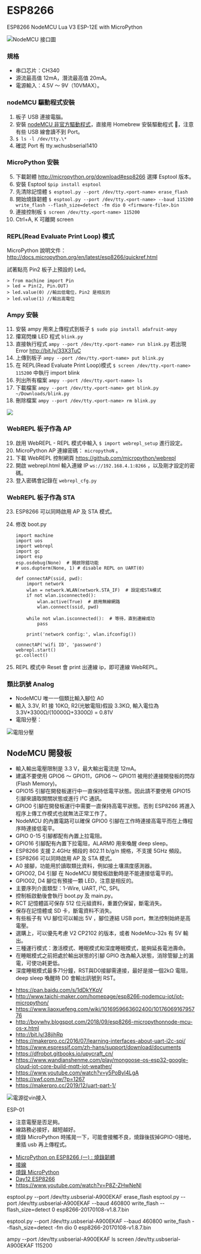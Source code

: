 # ESP8266

ESP8266 NodeMCU Lua V3 ESP-12E with MicroPython

![NodeMCU 接口圖](http://www.ifuturetech.org/ifuture/uploads/2017/07/AMICA-NODEMCU-ESP8266-LUA-CP2102-WIFI-DEVELOPMENT-MODULE-IOT-gujarat.png)

### 規格

- 串口芯片：CH340
- 源流最高值 12mA，潛流最高值 20mA。
- 電源輸入：4.5V ～ 9V（10VMAX）。

### nodeMCU 驅動程式安裝

1. 板子 USB 連接電腦。
2. 安裝 [nodeMCU 非官方驅動程式](https://goo.gl/YAys6k)，直接用 Homebrew 安裝驅動程式 ，注意有些 USB 線會讀不到 Port。
3. `$ ls -l /dev/tty.\*`
4. 確認 Port 有 tty.wchusbserial1410

### MicroPython 安裝

5. 下載韌體 http://micropython.org/download#esp8266 選擇 Esptool 版本。
6. 安裝 Esptool `$pip install esptool`
7. 先清除記憶體 `$ esptool.py --port /dev/tty.<port-name> erase_flash`
8. 開始燒錄韌體 `$ esptool.py --port /dev/tty.<port-name> --baud 115200 write_flash --flash_size=detect -fm dio 0 <firmware-file>.bin`
9. 連接控制板 `$ screen /dev/tty.<port-name> 115200`
10. Ctrl+A, K 可離開 screen

### REPL(Read Evaluate Print Loop) 模式

MicroPython 說明文件：
http://docs.micropython.org/en/latest/esp8266/quickref.html

試著點亮 Pin2 板子上預設的 Led。

    > from machine import Pin
    > led = Pin(2, Pin.OUT)
    > led.value(0) //輸出低電位，Pin2 是相反的
    > led.value(1) //輸出高電位

### Ampy 安裝

11. 安裝 ampy 用來上傳程式到板子 `$ sudo pip install adafruit-ampy`
12. 攥寫閃爍 LED 程式 `blink.py`
13. 直接執行程式 `ampy --port /dev/tty.<port-name> run blink.py` 若出現 Error http://bit.ly/33X3TuC
14. 上傳到板子 `ampy --port /dev/tty.<port-name> put blink.py`
15. 在 REPL(Read Evaluate Print Loop)模式 `$ screen /dev/tty.<port-name> 115200` 中執行 import blink
16. 列出所有檔案 `ampy --port /dev/tty.<port-name> ls`
17. 下載檔案 `ampy --port /dev/tty.<port-name> get blink.py ~/Downloads/blink.py`
18. 刪除檔案 `ampy --port /dev/tty.<port-name> rm blink.py`

![](https://i.imgur.com/FIYQzSY.jpg)

### WebREPL 板子作為 AP

19. 啟用 WebREPL - REPL 模式中輸入 `$ import webrepl_setup` 進行設定。
20. MicroPython AP 連線密碼： `micropythoN` 。
21. 下載 WebREPL 控制網頁 https://github.com/micropython/webrepl
22. 開啟 webrepl.html 輸入連線 IP `ws://192.168.4.1:8266` ，以及剛才設定的密碼。
23. 登入密碼會記錄在 `webrepl_cfg.py`

### WebREPL 板子作為 STA

23. ESP8266 可以同時啟用 AP 及 STA 模式。
24. 修改 boot.py

        import machine
        import uos
        import webrepl
        import gc
        import esp
        esp.osdebug(None)  # 開啟除錯功能
        # uos.dupterm(None, 1) # disable REPL on UART(0)

        def connectAP(ssid, pwd):
            import network
            wlan = network.WLAN(network.STA_IF)  # 設定成STA模式
            if not wlan.isconnected():
                wlan.active(True)  # 啟用無線網路
                wlan.connect(ssid, pwd)

            while not wlan.isconnected():  # 等待，直到連線成功
                pass

            print('network config:', wlan.ifconfig())

        connectAP('wifi ID', 'password')
        webrepl.start()
        gc.collect()

25. REPL 模式中 Reset 會 print 出連線 ip，即可連線 WebREPL。

### 類比訊號 Analog

- NodeMCU 唯一一個類比輸入腳位 A0
- 輸入 3.3V, R1 接 10KΩ, R2(光敏電阻)假設 3.3KΩ, 輸入電位為 3.3V\*3300Ω/(10000Ω+3300Ω) = 0.81V
- 電阻分壓：

![電阻分壓](https://www.digikey.tw/-/media/Images/Marketing/Resources/Calculators/voltage-divider-diagram.png)

## NodeMCU 開發板

- 輸入輸出電壓限制是 3.3 V，最大輸出電流是 12mA。
- 建議不要使用 GPIO6 ～ GPIO11，GPIO6 ～ GPIO11 被用於連接開發板的閃存(Flash Memory)。
- GPIO15 引腳在開發板運行中一直保持低電平狀態。因此請不要使用 GPIO15 引腳來讀取開關狀態或進行 I²C 通訊。
- GPIO0 引腳在開發板運行中需要一直保持高電平狀態。否則 ESP8266 將進入程序上傳工作模式也就無法正常工作了。
- NodeMCU 的內置電路可以確保 GPIO0 引腳在工作時連接高電平而在上傳程序時連接低電平。
- GPIO 0-15 引腳都配有內置上拉電阻。
- GPIO16 引腳配有內置下拉電阻，ALARM0 用來喚醒 deep sleep。
- ESP8266 支援 2.4GHz 頻段的 802.11 b/g/n 規格，不支援 5GHz 頻段。
- ESP8266 可以同時啟用 AP 及 STA 模式。
- A0 接腳，功能用於讀取類比資料，例如接土壤濕度感測器。
- GPIO02, D4 引腳 在 NodeMCU 開發板啟動時是不能連接低電平的。
- GPIO02, D4 腳位有預接一顆 LED，注意是相反的。
- 主要序列介面類型：1-Wire, UART, I²C, SPI。
- 控制板啟動後會執行 boot.py 及 main.py。
- RCT 記憶體區可保存 512 位元組資料，重置仍保留，斷電消失。
- 保存在記憶體或 SD 卡，斷電資料不消失。
- 有些板子有 VU 腳位可以輸出 5V ，腳位連結 USB port，無法控制始終是高電壓。
- 選購上，可以優先考慮 V2 CP2102 的版本，或者 NodeMcu-32s 有 5V 輸出。
- 三種運行模式：激活模式、睡眠模式和深度睡眠模式，能夠延長電池壽命。
- 在睡眠模式之前把處於輸出狀態的引腳 GPIO 改為輸入狀態，消除管腳上的漏電，可使功耗更低。
- 深度睡眠模式最多71分鐘，RST與D0接腳需連接，最好是接一個2kΩ 電阻，deep sleep 喚醒時 D0 會輸出訊號到 RST。

* https://pan.baidu.com/s/1dDkYKpV
* http://www.taichi-maker.com/homepage/esp8266-nodemcu-iot/iot-micropython/
* https://www.liaoxuefeng.com/wiki/1016959663602400/1017606916795776
* http://boywhy.blogspot.com/2018/09/esp8266-micropythonnode-mcu-os-x.html
* http://bit.ly/38jihRp
* https://makerpro.cc/2016/07/learning-interfaces-about-uart-i2c-spi/
* https://www.espressif.com/zh-hans/support/download/documents
* https://dfrobot.gitbooks.io/upycraft_cn/
* https://www.wandianshenme.com/play/mongoose-os-esp32-google-cloud-iot-core-build-mqtt-iot-weather/
* https://www.youtube.com/watch?v=y5PoByl4LgA
* https://swf.com.tw/?p=1267
* https://makerpro.cc/2019/12/uart-part-1/

![電源從vin接入](https://i.imgur.com/7lDCxIs.jpg)


ESP-01
- 注意電壓是否足夠。
- 線路務必接好，越短越好。
- 燒錄 MicroPython 時搖晃一下，可能會接觸不良，燒錄後拔掉GPIO-0接地，重插 usb 再上傳程式。


* [MicroPython on ESP8266 (一) : 燒錄韌體](http://yhhuang1966.blogspot.com/2017/04/esp-01-esp8266-micropython.html?m=1)
* [接線](http://m.elecfans.com/article/1079959.html)
* [燒錄 MicroPython](https://swf.com.tw/?p=1260)
* [Day12 ESP8266](https://ithelp.ithome.com.tw/articles/10222071)
* https://www.youtube.com/watch?v=P8Z-ZHwNeNI

esptool.py --port /dev/tty.usbserial-A900EKAF erase_flash
esptool.py --port /dev/tty.usbserial-A900EKAF --baud 460800 write_flash --flash_size=detect 0 esp8266-20170108-v1.8.7.bin

esptool.py --port /dev/tty.usbserial-A900EKAF --baud 460800 write_flash --flash_size=detect -fm dio 0 esp8266-20170108-v1.8.7.bin

ampy --port /dev/tty.usbserial-A900EKAF ls
screen /dev/tty.usbserial-A900EKAF 115200
